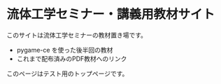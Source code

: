 # 流体工学セミナー・講義用教材サイト

このサイトは流体工学セミナーの教材置き場です。

- pygame-ce を使った後半回の教材
- これまで配布済みのPDF教材へのリンク

このページはテスト用のトップページです。
